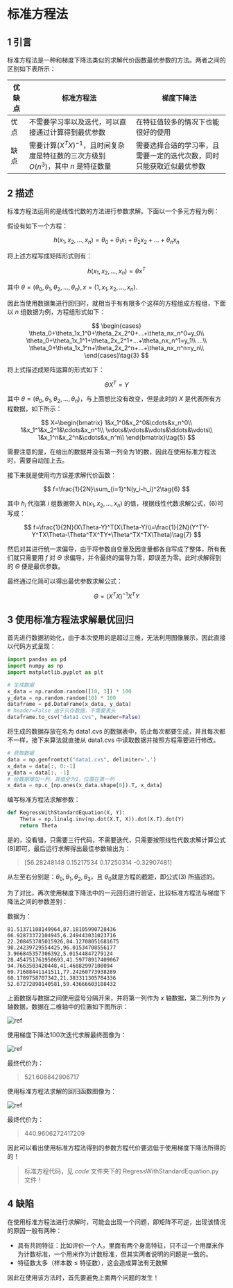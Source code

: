 # 标准方程法

## 1 引言

标准方程法是一种和梯度下降法类似的求解代价函数最优参数的方法。两者之间的区别如下表所示：

| 优缺点 | 标准方程法                                                                           | 梯度下降法                                                           |
| ------ | ------------------------------------------------------------------------------------ | -------------------------------------------------------------------- |
| 优点   | 不需要学习率以及迭代，可以直接通过计算得到最优参数                                   | 在特征值较多的情况下也能很好的使用                                   |
| 缺点   | 需要计算$(X^TX)^{-1}$，且时间复杂度是特征数的三次方级别$O(n^3)$，其中 $n$ 是特征数量 | 需要选择合适的学习率，且需要一定的迭代次数，同时只能获取近似最优参数 |

## 2 描述

标准方程法运用的是线性代数的方法进行参数求解。下面以一个多元方程为例：

假设有如下一个方程：

$$
h(x_1,x_2,...,x_n) = \theta_0+\theta_1x_1+\theta_2x_2+...+\theta_nx_n\tag{1}
$$

将上述方程写成矩阵形式则有：

$$
h(x_1,x_2,...,x_n) = \theta x^T\tag{2}
$$

其中 $\theta=(\theta_0,\theta_1,\theta_2,...,\theta_n),x=(1,x_1,x_2,...,x_n)$.

因此当使用数据集进行回归时，就相当于有有限多个这样的方程组成方程组，下面以 $n$ 组数据为例，方程组形式如下：

$$
\begin{cases}
    \theta_0+\theta_1x_1^0+\theta_2x_2^0+...+\theta_nx_n^0=y_0\\
    \theta_0+\theta_1x_1^1+\theta_2x_2^1+...+\theta_nx_n^1=y_1\\
    ...\\
    \theta_0+\theta_1x_1^n+\theta_2x_2^n+...+\theta_nx_n^n=y_n\\
\end{cases}\tag{3}
$$

将上式描述成矩阵运算的形式如下：

$$
\Theta X^T=Y\tag{4}
$$

其中 $\theta=(\theta_0,\theta_1,\theta_2,...,\theta_n)$，与上面想比没有改变，但是此时的 $X$ 是代表所有方程数据，如下所示：

$$
X=\begin{bmatrix}
    1&x_1^0&x_2^0&\cdots&x_n^0\\
    1&x_1^1&x_2^1&\cdots&x_n^1\\
    \vdots&\vdots&\vdots&\ddots&\vdots\\
    1&x_1^n&x_2^n&\cdots&x_n^n\\
\end{bmatrix}\tag{5}
$$

需要注意的是，在给出的数据并没有第一列全为1的数，因此在使用标准方程法时，需要自动加上去。

接下来就是使用均方误差求解代价函数：

$$
f=\frac{1}{2N}\sum_{i=1}^N(y_i-h_i)^2\tag{6}
$$

其中 $h_i$ 代指第 $i$ 组数据带入 $h(x_1,x_2,...,x_n)$ 的值，根据线性代数求解公式，(6)可写成：

$$
f=\frac{1}{2N}(X\Theta-Y)^T(X\Theta-Y)\\=\frac{1}{2N}(Y^TY-Y^TX\Theta-\Theta^TX^TY+\Theta^TX^TX\Theta)\tag{7}
$$

然后对其进行统一求偏导，由于将参数自变量及因变量都各自写成了整体，所有我们就只需要用 $f$ 对 $\Theta$ 求偏导，并令最终的偏导为零，即误差为零。此时求解得到的 $\Theta$ 便是最优参数。

最终通过化简可以得出最优参数求解公式：

$$
\Theta=(X^TX)^{-1}X^TY\tag{8}
$$

## 3 使用标准方程法求解最优回归

首先进行数据初始化，由于本次使用的是超过三维，无法利用图像展示，因此直接以代码方式呈现：

```py
import pandas as pd
import numpy as np
import matplotlib.pyplot as plt

# 生成数据
x_data = np.random.random([10, 3]) * 100
y_data = np.random.random(10) * 100
dataframe = pd.DataFrame(x_data, y_data)
# header=False 由于只存数据，不需要表头
dataframe.to_csv("data1.cvs", header=False)
```

将生成的数据存放在名为 data1.cvs 的数据表中，防止每次都要生成，并且每次都不一样，接下来算法就直接从 data1.cvs 中读取数据并按照方程需要进行修改。

```py
# 获取数据
data = np.genfromtxt("data1.cvs", delimiter=',')
x_data = data[:, 0:-1]
y_data = data[:, -1]
# 给数据增加一列，其值全为1，位置在第一列
x_data = np.c_[np.ones(x_data.shape[0]).T, x_data]
```

编写标准方程法求解参数：

```py
def RegressWithStandardEquation(X, Y):
    Theta = np.linalg.inv(np.dot(X.T, X)).dot(X.T).dot(Y)
    return Theta
```

是的，没看错，只需要三行代码，不需要迭代，只需要按照线性代数求解计算公式(8)即可。最后运行求解得出最佳参数输出为：

>[56.28248148  0.15217534  0.17250314 -0.32907481]

从左至右分别是：$\theta_0,\theta_1,\theta_2,\theta_3$，且 $\theta_0$就是方程的截距，即公式(3) 所描述的。

为了对比，再次使用梯度下降法中的一元回归进行验证，比较标准方程法与梯度下降法之间的参数差别：

数据为：

```text
81.51371108149964,87.18105990728436
66.92873372104945,6.249443031023716
22.208453785015926,84.12708051681675
98.24239729554425,96.01534708556177
3.966845357306392,5.01544847279124
28.454751761950693,41.59778917409067
94.7663503420448,41.46882997100094
69.71688441141511,77.24260773938289
60.1789758707342,21.383311305784336
52.67272898140581,59.43666603188432
```

上面数据与数据之间使用逗号分隔开来，并将第一列作为 $x$ 轴数据，第二列作为 $y$ 轴数据，数据在二维轴中的位置如下图所示：

![ref](images/一元回归-1.jpg)

使用梯度下降法100次迭代求解最终图像为：

![ref](images/一元回归-3.jpg)

最终代价为：
>521.608842906717

使用标准方程法求解的回归函数图像为：

![ref](images/标准方程法.jpg)

最终代价为：
>440.9606272417209

因此可以看出使用标准方程法得到的参数方程代价要远低于使用梯度下降法所得的的！

>标准方程代码，见 $code$ 文件夹下的 RegressWithStandardEquation.py 文件！

## 4 缺陷

在使用标准方程法进行求解时，可能会出现一个问题，即矩阵不可逆，出现该情况的原因一般有两种：

- 具有共同特征：比如评价一个人，里面有两个身高特征，只不过一个用厘米作为计数标准，一个用米作为计数标准，但其实两者说明的问题是一致的。
- 特征数太多（样本数 $\leq$ 特征数），这会造成算法有无数解

因此在使用该方法时，首先要避免上面两个问题的发生！
